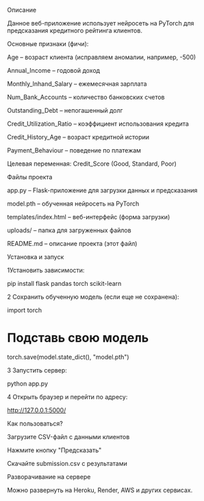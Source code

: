 

Описание

Данное веб-приложение использует нейросеть на PyTorch для предсказания кредитного рейтинга клиентов.

Основные признаки (фичи):

Age – возраст клиента (исправляем аномалии, например, -500)

Annual_Income – годовой доход

Monthly_Inhand_Salary – ежемесячная зарплата

Num_Bank_Accounts – количество банковских счетов

Outstanding_Debt – непогашенный долг

Credit_Utilization_Ratio – коэффициент использования кредита

Credit_History_Age – возраст кредитной истории

Payment_Behaviour – поведение по платежам

Целевая переменная: Credit_Score (Good, Standard, Poor)

Файлы проекта

app.py – Flask-приложение для загрузки данных и предсказания

model.pth – обученная нейросеть на PyTorch

templates/index.html – веб-интерфейс (форма загрузки)

uploads/ – папка для загруженных файлов

README.md – описание проекта (этот файл)

Установка и запуск

1Установить зависимости:

pip install flask pandas torch scikit-learn

2 Сохранить обученную модель (если еще не сохранена):

import torch
# Подставь свою модель
torch.save(model.state_dict(), "model.pth")

3 Запустить сервер:

python app.py

4 Открыть браузер и перейти по адресу:

http://127.0.0.1:5000/

 Как пользоваться?

Загрузите CSV-файл с данными клиентов

Нажмите кнопку "Предсказать"

Скачайте submission.csv с результатами

 Разворачивание на сервере

Можно развернуть на Heroku, Render, AWS и других сервисах.
